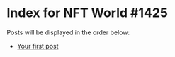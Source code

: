 # Index for NFT World #1425
Posts will be displayed in the order below:

- [Your first post](./001-first.md)

